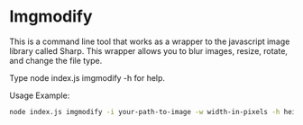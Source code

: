 Imgmodify
======
This is a command line tool that works as a wrapper to the javascript image library called Sharp. This wrapper allows you to blur images, resize, rotate, and change the file type.

Type node index.js imgmodify -h for help.

Usage Example:
```bash
node index.js imgmodify -i your-path-to-image -w width-in-pixels -h height-in-pixels -t file-extension-to-output -r degrees-to-rotate
```
